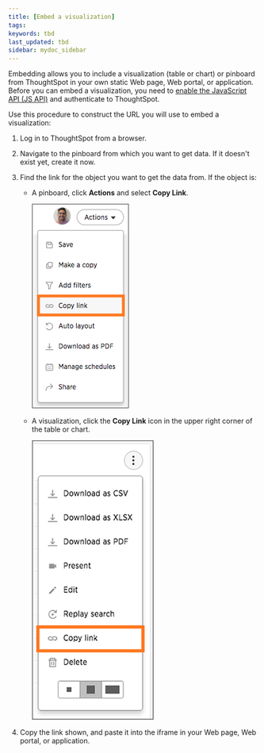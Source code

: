 ```yaml
---
title: [Embed a visualization]
tags:
keywords: tbd
last_updated: tbd
sidebar: mydoc_sidebar
---
```

Embedding allows you to include a visualization \(table or chart\) or pinboard from ThoughtSpot in your own static Web page, Web portal, or application. Before you can embed a visualization, you need to [enable the JavaScript API \(JS API\)](../JS_API/enable_JS_API.html#) and authenticate to ThoughtSpot.

Use this procedure to construct the URL you will use to embed a visualization:

1. Log in to ThoughtSpot from a browser.
2. Navigate to the pinboard from which you want to get data.
  If it doesn't exist yet, create it now.
3. Find the link for the object you want to get the data from.
   If the object is:
    -   A pinboard, click **Actions** and select **Copy Link**.

        ![](../../images/copy_pinboard_link.png "The Actions menu")

    -   A visualization, click the **Copy Link** icon in the upper right corner of the table or chart.

        ![](../../images/copy_link.png "Copy link")

4. Copy the link shown, and paste it into the iframe in your Web page, Web portal, or application.
